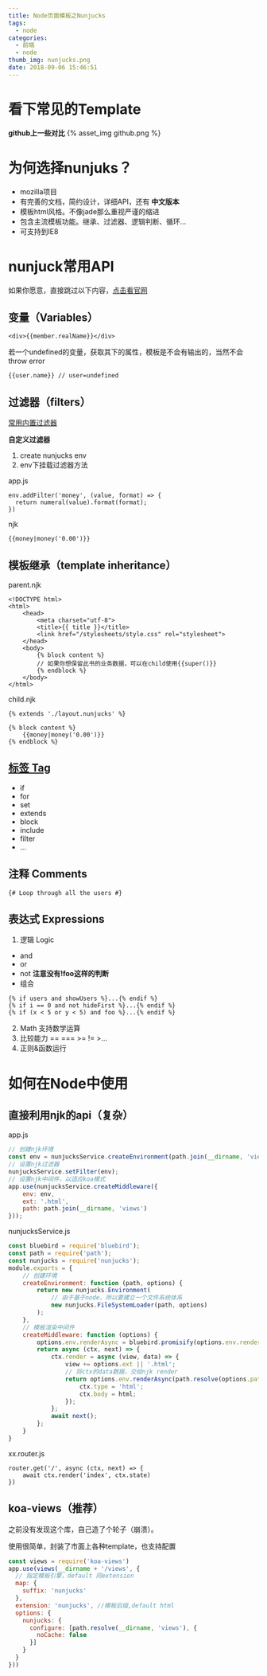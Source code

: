```yaml
---
title: Node页面模板之Nunjucks
tags:
  - node
categories:
  - 前端
  - node
thumb_img: nunjucks.png
date: 2018-09-06 15:46:51
---
```



# 看下常见的Template
**github上一些对比**
{% asset_img github.png %}

# 为何选择nunjuks？
- mozilla项目
- 有完善的文档，简约设计，详细API，还有 **中文版本**
- 模板html风格。不像jade那么重视严谨的缩进
- 包含主流模板功能。继承、过滤器、逻辑判断、循环...
- 可支持到IE8

# nunjuck常用API
如果你愿意，直接跳过以下内容，[点击看官网](https://mozilla.github.io/nunjucks/templating.html)

## 变量（Variables）
````
<div>{{member.realName}}</div>
````
若一个undefined的变量，获取其下的属性，模板是不会有输出的，当然不会throw error
````
{{user.name}} // user=undefined
````
## 过滤器（filters）
[常用内置过滤器](https://mozilla.github.io/nunjucks/templating.html#builtin-filters)

**自定义过滤器**
1. create nunjucks env
2. env下挂载过滤器方法

app.js
````
env.addFilter('money', (value, format) => {
  return numeral(value).format(format);
})
````
njk
````
{{money|money('0.00')}}
````

## 模板继承（template inheritance）
parent.njk
````
<!DOCTYPE html>
<html>
    <head>
        <meta charset="utf-8">
        <title>{{ title }}</title>
        <link href="/stylesheets/style.css" rel="stylesheet">
    </head>
    <body>
        {% block content %}
        // 如果你想保留此书的业务数据，可以在child使用{{super()}}
        {% endblock %}
    </body>
</html>
````
child.njk
````
{% extends './layout.nunjucks' %}

{% block content %}
    {{money|money('0.00')}}
{% endblock %}
````

## [标签 Tag](https://mozilla.github.io/nunjucks/templating.html#tags)
- if
- for
- set
- extends
- block
- include
- filter
- ...

## 注释 Comments
````
{# Loop through all the users #}
````
## 表达式 Expressions
1. 逻辑 Logic
- and
- or
- not **注意没有!foo这样的判断**
- 组合

````
{% if users and showUsers %}...{% endif %}
{% if i == 0 and not hideFirst %}...{% endif %}
{% if (x < 5 or y < 5) and foo %}...{% endif %}
````

2. Math 支持数学运算
3. 比较能力 == === >= != >...
4. 正则&函数运行

# 如何在Node中使用
## 直接利用njk的api（复杂）
app.js
````js
// 创建njk环境
const env = nunjucksService.createEnvironment(path.join(__dirname, 'views'), {});
// 设置njk过滤器
nunjucksService.setFilter(env);
// 设置njk中间件，以适应koa模式
app.use(nunjucksService.createMiddleware({
    env: env,
    ext: '.html',
    path: path.join(__dirname, 'views')
}));
````

nunjucksService.js
````js
const bluebird = require('bluebird');
const path = require('path');
const nunjucks = require('nunjucks');
module.exports = {
    // 创建环境
    createEnvironment: function (path, options) {
        return new nunjucks.Environment(
            // 由于基于node，所以要建立一个文件系统体系
            new nunjucks.FileSystemLoader(path, options)
        );
    },
    // 模板渲染中间件
    createMiddleware: function (options) {
        options.env.renderAsync = bluebird.promisify(options.env.render);
        return async (ctx, next) => {
            ctx.render = async (view, data) => {
                view += options.ext || '.html';
                // 将ctx的data数据，交给njk render
                return options.env.renderAsync(path.resolve(options.path, view), data).then((html) => {
                    ctx.type = 'html';
                    ctx.body = html;
                });
            };
            await next();
        };
    }
}
````

xx.router.js
````
router.get('/', async (ctx, next) => {
    await ctx.render('index', ctx.state)
})
````

## koa-views（推荐）
之前没有发现这个库，自己造了个轮子（崩溃）。

使用很简单，封装了市面上各种template，也支持配置

````js
const views = require('koa-views')
app.use(views(__dirname + '/views', {
  // 指定模板引擎，default 同extension
  map: {
    suffix: 'nunjucks'
  },
  extension: 'nunjucks', //模板后缀,default html
  options: {
    nunjucks: {
      configure: [path.resolve(__dirname, 'views'), {
        noCache: false
      }]
    }
  }
}))
````


